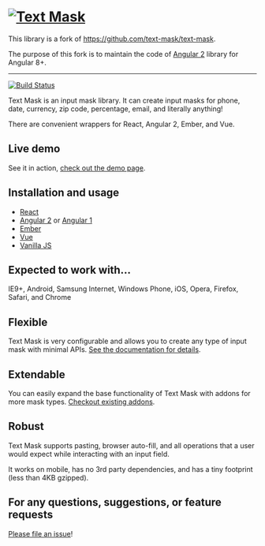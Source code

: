 # [![Text Mask](assets/logo.png)](https://github.com/NationalBankBelgium/text-mask/#readme)

This library is a fork of https://github.com/text-mask/text-mask. 

The purpose of this fork is to maintain the code of [Angular 2](angular2#readme) library for Angular 8+. 

-----

[![Build Status](https://travis-ci.org/NationalBankBelgium/text-mask.svg?branch=master)](https://travis-ci.org/NationalBankBelgium/text-mask)

Text Mask is an input mask library. It can create input masks for phone, date, currency, zip code, percentage, email, 
and literally anything!

There are convenient wrappers for React, Angular 2, Ember, and Vue.

## Live demo

See it in action, [check out the demo page](https://text-mask.github.io/text-mask/).

## Installation and usage

* [React](react#readme)
* [Angular 2](angular2#readme) or [Angular 1](angular1#readme)
* [Ember](ember#readme)
* [Vue](vue#readme)
* [Vanilla JS](vanilla#readme)

## Expected to work with...

IE9+, Android, Samsung Internet, Windows Phone, iOS, Opera, Firefox, Safari, and Chrome

## Flexible

Text Mask is very configurable and allows you to create any type of input mask with minimal APIs.
[See the documentation for details](https://github.com/NationalBankBelgium/text-mask/blob/master/componentDocumentation.md#readme).

## Extendable

You can easily expand the base functionality of Text Mask with addons for more mask types. 
[Checkout existing addons](https://github.com/NationalBankBelgium/text-mask/tree/master/addons/#readme).

## Robust

Text Mask supports pasting, browser auto-fill, and all operations that a user would expect while interacting with
an input field.

It works on mobile, has no 3rd party dependencies, and has a tiny footprint (less than 4KB gzipped).

## For any questions, suggestions, or feature requests

[Please file an issue](https://github.com/NationalBankBelgium/text-mask/issues)!
